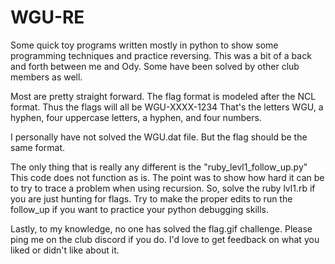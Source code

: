 # WGU-RE
Some quick toy programs written mostly in python to show some programming techniques and practice reversing.  This was a bit of a back and forth between me and Ody.  Some have been solved by other club members as well.

Most are pretty straight forward. The flag format is modeled after the NCL format.  Thus the flags will all be WGU-XXXX-1234
That's the letters WGU, a hyphen, four uppercase letters, a hyphen, and four numbers.

I personally have not solved the WGU.dat file.  But the flag should be the same format.

The only thing that is really any different is the "ruby_levl1_follow_up.py"  This code does not function as is.  The point was to show how hard it can be to try to trace a problem when using recursion.  So, solve the ruby lvl1.rb if you are just hunting for flags.  Try to make the proper edits to run the follow_up if you want to practice your python debugging skills.

Lastly, to my knowledge, no one has solved the flag.gif challenge.  Please ping me on the club discord if you do.  I'd love to get feedback on what you liked or didn't like about it.
